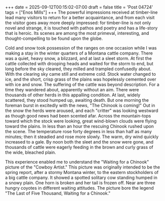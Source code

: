 +++
date = 2025-09-12T00:15:02-07:00
draft = false
title = 'Post 04724'
tags = ["Enos Mills"]
+++
The powerful impressions received at timber-line lead many visitors to return for a better acquaintance, and from each visit the visitor goes away more deeply impressed: for timber-line is not only novel and strange, it is touched with pathos and poetry and has a life-story that is heroic. Its scenes are among the most primeval, interesting, and thought-compelling to be found upon the globe.

Cold and snow took possession of the ranges on one occasion while I was making a stay in the winter quarters of a Montana cattle company. There was a quiet, heavy snow, a blizzard, and at last a sleet storm. At first the cattle collected with drooping heads and waited for the storm to end, but long before the sky cleared, they milled and trampled confusedly about. With the clearing sky came still and extreme cold. Stock water changed to ice, and the short, crisp grass of the plains was hopelessly cemented over with ice and snow. The suffering of the cattle was beyond description. For a time they wandered about, apparently without an aim. There were thousands of other herds in this appalling condition. At last, widely scattered, they stood humped up, awaiting death. But one morning the foreman burst in excitedly with the news, "The Chinook is coming!" Out in the snow the herds were aroused, and each "critter" was looking westward as though good news had been scented afar. Across the mountain-tops toward which the stock were looking, great wind-blown clouds were flying toward the plains. In less than an hour the rescuing Chinook rushed upon the scene. The temperature rose forty degrees in less than half as many minutes; then it steadied and rose more slowly. The warm, dry wind quickly increased to a gale. By noon both the sleet and the snow were gone, and thousands of cattle were eagerly feeding in the brown and curly grass of the wide, bleached plain.

This experience enabled me to understand the "Waiting for a Chinook" picture of the "Cowboy Artist." This picture was originally intended to be the spring report, after a stormy Montana winter, to the eastern stockholders of a big cattle company. It showed a spotted solitary cow standing humped in a snowy plain. One horn is broken and her tail is frozen off. Near are three hungry coyotes in different waiting attitudes. The picture bore the legend "The Last of Five Thousand, Waiting for a Chinook."
